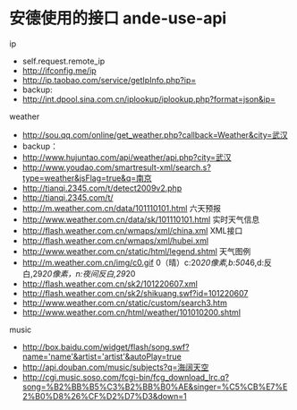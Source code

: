 安德使用的接口 ande-use-api
========

ip
- self.request.remote_ip
- http://ifconfig.me/ip
- http://ip.taobao.com/service/getIpInfo.php?ip=
- backup:
- http://int.dpool.sina.com.cn/iplookup/iplookup.php?format=json&ip=

weather
- http://sou.qq.com/online/get_weather.php?callback=Weather&city=武汉
- backup：
- http://www.hujuntao.com/api/weather/api.php?city=武汉
- http://www.youdao.com/smartresult-xml/search.s?type=weather&jsFlag=true&q=南京
- http://tianqi.2345.com/t/detect2009v2.php
- http://tianqi.2345.com/t/
- http://m.weather.com.cn/data/101110101.html 六天预报
- http://www.weather.com.cn/data/sk/101110101.html 实时天气信息
- http://flash.weather.com.cn/wmaps/xml/china.xml XML接口
- http://flash.weather.com.cn/wmaps/xml/hubei.xml
- http://www.weather.com.cn/static/html/legend.shtml 天气图例
- http://m.weather.com.cn/img/c0.gif 0（晴）c:20*20像素,b:50*46,d:反白,29*20像素，n:夜间反白,29*20
- http://flash.weather.com.cn/sk2/101220607.xml
- http://flash.weather.com.cn/sk2/shikuang.swf?id=101220607
- http://www.weather.com.cn/static/custom/search3.htm
- http://www.weather.com.cn/html/weather/101010200.shtml

music
- http://box.baidu.com/widget/flash/song.swf?name='name'&artist='artist'&autoPlay=true
- http://api.douban.com/music/subjects?q=海阔天空
- http://cgi.music.soso.com/fcgi-bin/fcg_download_lrc.q?song=%B2%BB%B5%C3%B2%BB%B0%AE&singer=%C5%CB%E7%E2%B0%D8%26%CF%D2%D7%D3&down=1